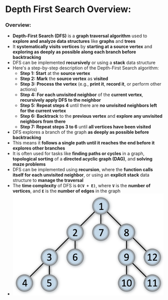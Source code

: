 # Depth First Search Overview:

### Overview:
* **Depth-First Search (DFS)** is a **graph traversal algorithm** used to **explore and analyze data structures** like 
  **graphs** and **trees**
* It **systematically visits vertices** by **starting at a source vertex** and **exploring as deeply as possible along 
  each branch before backtracking**
* DFS can be implemented **recursively** or using a **stack** data structure
* Here's a step-by-step description of the Depth-First Search algorithm:
  * **Step 1:** **Start** at the **source vertex**
  * **Step 2:** **Mark** the **source vertex** as **visited**
  * **Step 3:** **Process the vertex** (e.g., **print it**, **record it**, or perform other actions)
  * **Step 4:** **For each unvisited neighbor** of the **current vertex**, **recursively apply DFS to the neighbor**
  * **Step 5:** **Repeat steps 4** until there are **no unvisited neighbors left for the current vertex**
  * **Step 6:** **Backtrack** to the **previous vertex** and **explore any unvisited neighbors from there**
  * **Step 7:** **Repeat steps 3 to 6** until **all vertices have been visited**
* DFS explores a branch of the graph **as deeply as possible before backtracking**
* This means it **follows a single path until it reaches the end before it explores other branches**
* It is often used for tasks like **finding paths or cycles** in a graph, **topological sorting** of a **directed 
  acyclic graph (DAG)**, and **solving maze problems**
* DFS can be implemented using **recursion**, where the **function calls itself for each unvisited neighbor**, or using 
  an **explicit stack** data structure to **manage the traversal**
* The **time complexity** of DFS is **`O(V + E)`**, where **`V`** is the **number of vertices**, and **`E`** is the 
  **number of edges** in the graph
* <img src="images/Depth_First_Search_Diagram.png" width="500">